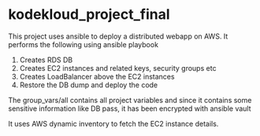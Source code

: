 # kodekloud_project_final

This project uses ansible to deploy a distributed webapp on AWS. It performs the following using ansible playbook

1) Creates RDS DB
2) Creates EC2 instances and related keys, security groups etc
3) Creates LoadBalancer above the EC2 instances
4) Restore the DB dump and deploy the code


The group_vars/all contains all project variables and since it contains some sensitive information like DB pass, it has been encrypted with ansible vault

It uses AWS dynamic inventory to fetch the EC2 instance details. 
